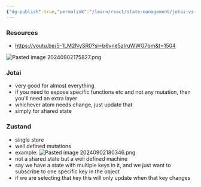 ```yaml
---
{"dg-publish":true,"permalink":"/learn/react/state-management/jotai-vs-zustand/","noteIcon":""}
---
```


### Resources
- https://youtu.be/5-1LM2NySR0?si=b6vne5zIruWWG7bm&t=1504


![Pasted image 20240902175827.png](/img/user/learn/React/State%20Management/Pasted%20image%2020240902175827.png)

### Jotai
- very good for almost everything
- if you need to expose specific functions etc and not any mutation, then you'll need an extra layer
- whichever atom needs change, just update that
- simply for shared state

### Zustand
- single store
- well defined mutations
- example: ![Pasted image 20240902180346.png](/img/user/learn/React/State%20Management/Pasted%20image%2020240902180346.png)
- not a shared state but a well defined machine
- say we have a state with multiple keys in it, and we just want to subscribe to one specific key in the object
- if we are selecting that key this will only update when that key changes